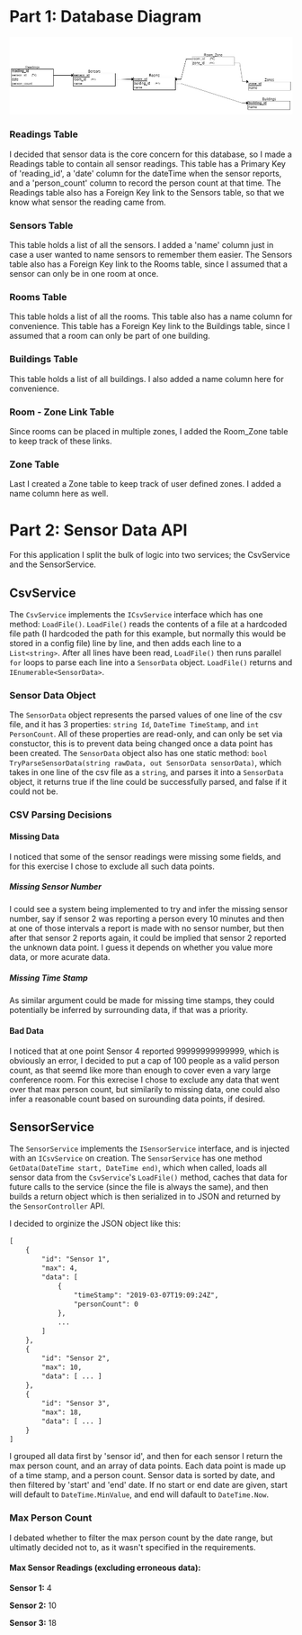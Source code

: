 # Part 1: Database Diagram
![databaseDiagram](/DatabaseDiagram.jpg)
### Readings Table
I decided that sensor data is the core concern for this database, so I made a Readings table to contain all sensor readings.
This table has a Primary Key of 'reading_id', a 'date' column for the dateTime when the sensor reports, and a 'person_count' column to record the person count at that time.
The Readings table also has a Foreign Key link to the Sensors table, so that we know what sensor the reading came from.
### Sensors Table
This table holds a list of all the sensors.
I added a 'name' column just in case a user wanted to name sensors to remember them easier.
The Sensors table also has a Foreign Key link to the Rooms table, since I assumed that a sensor can only be in one room at once.
### Rooms Table
This table holds a list of all the rooms.
This table also has a name column for convenience.
This table has a Foreign Key link to the Buildings table, since I assumed that a room can only be part of one building.
### Buildings Table
This table holds a list of all buildings.
I also added a name column here for convenience.
### Room - Zone Link Table
Since rooms can be placed in multiple zones, I added the Room_Zone table to keep track of these links.
### Zone Table
Last I created a Zone table to keep track of user defined zones.
I added a name column here as well.

# Part 2: Sensor Data API
For this application I split the bulk of logic into two services; the CsvService and the SensorService.

## CsvService
The `CsvService` implements the `ICsvService` interface which has one method: `LoadFile()`.
`LoadFile()` reads the contents of a file at a hardcoded file path (I hardcoded the path for this example, but normally this would be stored in a config file) line by line, and then adds each line to a `List<string>`.
After all lines have been read, `LoadFile()` then runs parallel `for` loops to parse each line into a `SensorData` object.
`LoadFile()` returns and `IEnumerable<SensorData>`.

### Sensor Data Object
The `SensorData` object represents the parsed values of one line of the csv file, and it has 3 properties: `string Id`, `DateTime TimeStamp`, and `int PersonCount`. All of these properties are read-only, and can only be set via constuctor, this is to prevent data being changed once a data point has been created.
The `SensorData` object also has one static method: `bool TryParseSensorData(string rawData, out SensorData sensorData)`, which takes in one line of the csv file as a `string`, and parses it into a `SensorData` object, it returns true if the line could be successfully parsed, and false if it could not be.

### CSV Parsing Decisions
#### Missing Data
I noticed that some of the sensor readings were missing some fields, and for this exercise I chose to exclude all such data points.

##### Missing Sensor Number
I could see a system being implemented to try and infer the missing sensor number, say if sensor 2 was reporting a person every 10 minutes and then at one of those intervals a report is made with no sensor number, but then after that sensor 2 reports again, it could be implied that sensor 2 reported the unknown data point. I guess it depends on whether you value more data, or more acurate data.

##### Missing Time Stamp
As similar argument could be made for missing time stamps, they could potentially be inferred by surrounding data, if that was a priority. 

#### Bad Data
I noticed that at one point Sensor 4 reported 99999999999999, which is obviously an error, I decided to put a cap of 100 people as a valid person count, as that seemd like more than enough to cover even a vary large conference room. For this exrecise I chose to exclude any data that went over that max person count, but similarily to missing data, one could also infer a reasonable count based on surounding data points, if desired.

## SensorService
The `SensorService` implements the `ISensorService` interface, and is injected with an `ICsvService` on creation. The `SensorService` has one method `GetData(DateTime start, DateTime end)`, which when called, loads all sensor data from the `CsvService`'s `LoadFile()` method, caches that data for future calls to the service (since the file is always the same), and then builds a return object which is then serialized in to JSON and returned by the `SensorController` API.

I decided to orginize the JSON object like this:
````
[
    {
        "id": "Sensor 1",
        "max": 4,
        "data": [
            {
                "timeStamp": "2019-03-07T19:09:24Z",
                "personCount": 0
            },
            ...           
        ]
    },
    {
        "id": "Sensor 2",
        "max": 10,
        "data": [ ... ]
    },
    {
        "id": "Sensor 3",
        "max": 18,
        "data": [ ... ]
    }
]
````
I grouped all data first by 'sensor id', and then for each sensor I return the max person count, and an array of data points. Each data point is made up of a time stamp, and a person count. Sensor data is sorted by date, and then filtered by 'start' and 'end' date. If no start or end date are given, start will default to `DateTime.MinValue`, and end will dafault to `DateTime.Now`.

### Max Person Count
I debated whether to filter the max person count by the date range, but ultimatly decided not to, as it wasn't specified in the requirements.

#### Max Sensor Readings (excluding erroneous data):
**Sensor 1:** 4

**Sensor 2:** 10

**Sensor 3:** 18


